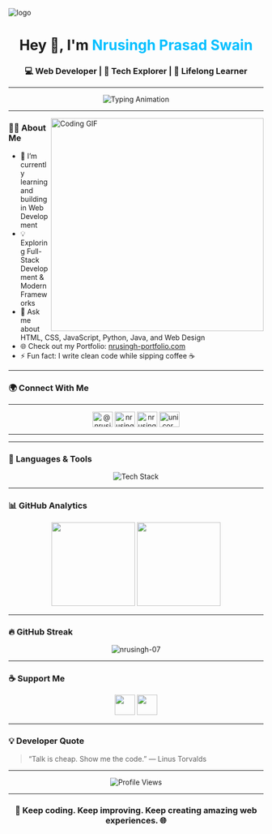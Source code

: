 <!-- 💻 Modern Developer GitHub Profile README -->

<!-- 🌟 Header Banner -->
![logo](https://e0.pxfuel.com/wallpapers/738/566/desktop-wallpaper-artstation-rog-design-pixel-jeff-pixel-art-gif-pixel-art-pc.jpg)

<h1 align="center">Hey 👋, I'm <span style="color:#00BFFF;">Nrusingh Prasad Swain</span></h1>
<h3 align="center">💻 Web Developer | 🚀 Tech Explorer | 🌱 Lifelong Learner</h3>

---

<!-- 🧠 Typing SVG -->
<div align="center">
  <img src="https://readme-typing-svg.demolab.com?font=Fira+Code&pause=1000&color=00BFFF&center=true&vCenter=true&width=450&lines=Welcome+to+my+GitHub+Profile!;I'm+a+Web+Developer!;I+Love+Building+Modern+Web+Apps!;Let's+Create+Something+Amazing!" alt="Typing Animation" />
</div>

---

<!-- 💬 About Section -->
<img align="right" alt="Coding GIF" width="420" src="https://media.tenor.com/2uyENRmiUt0AAAAC/coding.gif" />

### 👨‍💻 About Me  
- 🌱 I’m currently learning and building in Web Development  
- 💡 Exploring Full-Stack Development & Modern Frameworks  
- 💬 Ask me about HTML, CSS, JavaScript, Python, Java, and Web Design  
- 🌐 Check out my Portfolio: [nrusingh-portfolio.com](https://your-portfolio-link.com)  
- ⚡ Fun fact: I write clean code while sipping coffee ☕  

---

### 🌍 Connect With Me  
---

<p align="center">
<a href="https://twitter.com/@nrusingh_p2023" target="blank"><img align="center" src="https://raw.githubusercontent.com/rahuldkjain/github-profile-readme-generator/master/src/images/icons/Social/twitter.svg" alt="@nrusingh_p2023" height="30" width="40" /></a>
<a href="https://linkedin.com/in/nrusingh prasad" target="blank"><img align="center" src="https://raw.githubusercontent.com/rahuldkjain/github-profile-readme-generator/master/src/images/icons/Social/linked-in-alt.svg" alt="nrusingh prasad" height="30" width="40" /></a>
<a href="https://fb.com/nrusingh prasad swain" target="blank"><img align="center" src="https://raw.githubusercontent.com/rahuldkjain/github-profile-readme-generator/master/src/images/icons/Social/facebook.svg" alt="nrusingh prasad swain" height="30" width="40" /></a>
<a href="https://instagram.com/unicor_07" target="blank"><img align="center" src="https://raw.githubusercontent.com/rahuldkjain/github-profile-readme-generator/master/src/images/icons/Social/instagram.svg" alt="unicor_07" height="30" width="40" /></a>
</p>

---


---

### 🧰 Languages & Tools  
<p align="center">
  <img src="https://skillicons.dev/icons?i=html,css,js,react,nodejs,express,python,java,git,figma,vscode,github" alt="Tech Stack" />
</p>

---

### 📊 GitHub Analytics  
<div align="center">
  <img src="https://github-readme-stats.vercel.app/api?username=nrusingh-07&show_icons=true&theme=tokyonight&hide_border=true" height="165" />
  <img src="https://github-readme-stats.vercel.app/api/top-langs/?username=nrusingh-07&layout=compact&theme=tokyonight&hide_border=true" height="165" />
</div>

---

### 🔥 GitHub Streak  
<div align="center">

<p><img align="center" src="https://github-readme-streak-stats.herokuapp.com/?user=nrusingh-07&" alt="nrusingh-07" /></p>
</div>

---

### ☕ Support Me  
<p align="center">
  <a href="https://www.buymeacoffee.com/nrusingh_07" target="_blank"><img src="https://img.shields.io/badge/Buy%20Me%20A%20Coffee-FFDD00?style=for-the-badge&logo=buy-me-a-coffee&logoColor=black" height="40"/></a>
  <a href="https://ko-fi.com/nrusingh_07" target="_blank"><img src="https://img.shields.io/badge/Ko--fi-29ABE0?style=for-the-badge&logo=kofi&logoColor=white" height="40"/></a>
</p>

---

### 💡 Developer Quote  
> “Talk is cheap. Show me the code.” — Linus Torvalds

---

<p align="center">
  <img src="https://komarev.com/ghpvc/?username=nrusingh-07&label=Profile%20Views&color=00BFFF&style=for-the-badge" alt="Profile Views"/>
</p>

---

<h3 align="center">🚀 Keep coding. Keep improving. Keep creating amazing web experiences. 🌐</h3>
